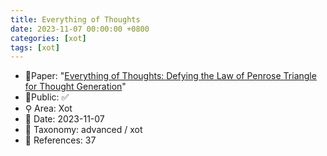 ```yaml
---
title: Everything of Thoughts
date: 2023-11-07 00:00:00 +0800
categories: [xot]
tags: [xot]
---
```


- 📙Paper: "[Everything of Thoughts: Defying the Law of Penrose Triangle for Thought Generation](https://www.semanticscholar.org/paper/Everything-of-Thoughts%3A-Defying-the-Law-of-Penrose-Ding-Zhang/b2c77501bed6a95b4146e613db0bf868a56bfe72)"
- 🔑Public: ✅
- ⚲ Area: Xot
- 📅 Date: 2023-11-07
- 🔎 Taxonomy: advanced / xot
- 📝 References: 37
